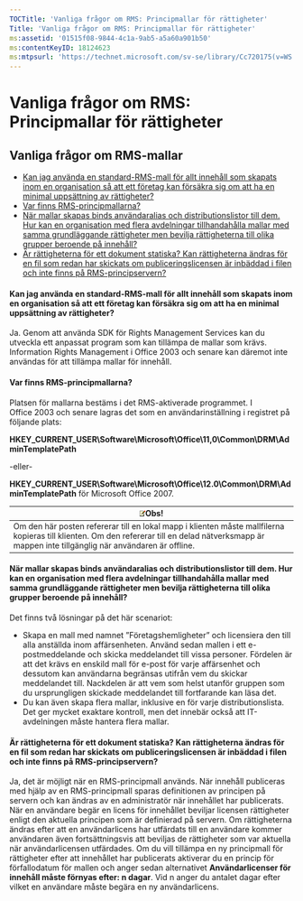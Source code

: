 ```yaml
---
TOCTitle: 'Vanliga frågor om RMS: Principmallar för rättigheter'
Title: 'Vanliga frågor om RMS: Principmallar för rättigheter'
ms:assetid: '01515f08-9844-4c1a-9ab5-a5a60a901b50'
ms:contentKeyID: 18124623
ms:mtpsurl: 'https://technet.microsoft.com/sv-se/library/Cc720175(v=WS.10)'
---
```


Vanliga frågor om RMS: Principmallar för rättigheter
====================================================

Vanliga frågor om RMS-mallar
----------------------------

-   [Kan jag använda en standard-RMS-mall för allt innehåll som skapats inom en organisation så att ett företag kan försäkra sig om att ha en minimal uppsättning av rättigheter?](#bkmk_57)
-   [Var finns RMS-principmallarna?](#bkmk_58)
-   [När mallar skapas binds användaralias och distributionslistor till dem. Hur kan en organisation med flera avdelningar tillhandahålla mallar med samma grundläggande rättigheter men bevilja rättigheterna till olika grupper beroende på innehåll?](#bkmk_59)
-   [Är rättigheterna för ett dokument statiska? Kan rättigheterna ändras för en fil som redan har skickats om publiceringslicensen är inbäddad i filen och inte finns på RMS-principservern?](#bkmk_60)

<span id="BKMK_57"></span>
#### Kan jag använda en standard-RMS-mall för allt innehåll som skapats inom en organisation så att ett företag kan försäkra sig om att ha en minimal uppsättning av rättigheter?

Ja. Genom att använda SDK för Rights Management Services kan du utveckla ett anpassat program som kan tillämpa de mallar som krävs. Information Rights Management i Office 2003 och senare kan däremot inte användas för att tillämpa mallar för innehåll.

<span id="BKMK_58"></span>
#### Var finns RMS-principmallarna?

Platsen för mallarna bestäms i det RMS-aktiverade programmet. I Office 2003 och senare lagras det som en användarinställning i registret på följande plats:

**HKEY\_CURRENT\_USER\\Software\\Microsoft\\Office\\11,0\\Common\\DRM\\AdminTemplatePath**

-eller-

**HKEY\_CURRENT\_USER\\Software\\Microsoft\\Office\\12.0\\Common\\DRM\\AdminTemplatePath** för Microsoft Office 2007.

| ![](images/Cc720175.note(WS.10).gif)Obs!                                                                                                                                 |
|-------------------------------------------------------------------------------------------------------------------------------------------------------------------------------------------------------|
| Om den här posten refererar till en lokal mapp i klienten måste mallfilerna kopieras till klienten. Om den refererar till en delad nätverksmapp är mappen inte tillgänglig när användaren är offline. |

<span id="BKMK_59"></span>
#### När mallar skapas binds användaralias och distributionslistor till dem. Hur kan en organisation med flera avdelningar tillhandahålla mallar med samma grundläggande rättigheter men bevilja rättigheterna till olika grupper beroende på innehåll?

Det finns två lösningar på det här scenariot:

-   Skapa en mall med namnet ”Företagshemligheter” och licensiera den till alla anställda inom affärsenheten. Använd sedan mallen i ett e-postmeddelande och skicka meddelandet till vissa personer. Fördelen är att det krävs en enskild mall för e-post för varje affärsenhet och dessutom kan användarna begränsas utifrån vem du skickar meddelandet till. Nackdelen är att vem som helst utanför gruppen som du ursprungligen skickade meddelandet till fortfarande kan läsa det.
-   Du kan även skapa flera mallar, inklusive en för varje distributionslista. Det ger mycket exaktare kontroll, men det innebär också att IT-avdelningen måste hantera flera mallar.

<span id="BKMK_60"></span>
#### Är rättigheterna för ett dokument statiska? Kan rättigheterna ändras för en fil som redan har skickats om publiceringslicensen är inbäddad i filen och inte finns på RMS-principservern?

Ja, det är möjligt när en RMS-principmall används. När innehåll publiceras med hjälp av en RMS-principmall sparas definitionen av principen på servern och kan ändras av en administratör när innehållet har publicerats. När en användare begär en licens för innehållet beviljar licensen rättigheter enligt den aktuella principen som är definierad på servern. Om rättigheterna ändras efter att en användarlicens har utfärdats till en användare kommer användaren även fortsättningsvis att beviljas de rättigheter som var aktuella när användarlicensen utfärdades. Om du vill tillämpa en ny principmall för rättigheter efter att innehållet har publicerats aktiverar du en princip för förfallodatum för mallen och anger sedan alternativet **Användarlicenser för innehåll måste förnyas efter: n dagar**. Vid n anger du antalet dagar efter vilket en användare måste begära en ny användarlicens.
